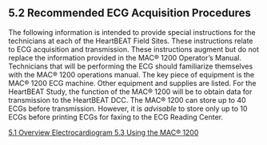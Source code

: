## 5.2 Recommended ECG Acquisition Procedures

The following information is intended to provide special instructions for the technicians at each of the HeartBEAT Field Sites. These instructions relate to ECG acquisition and transmission. These instructions augment but do not replace the information provided in the MAC® 1200 Operator’s Manual.  Technicians that will be performing the ECG should familiarize themselves with the MAC® 1200 operations manual. The key piece of equipment is the MAC® 1200 ECG machine. Other equipment and supplies are listed. For the HeartBEAT Study, the function of the MAC® 1200 will be to obtain data for transmission to the HeartBEAT DCC. The MAC® 1200 can store up to 40 ECGs before transmission. However, it is _advisable_ to store only up to 10 ECGs before printing ECGs for faxing to the ECG Reading Center.


<div class="center">
<div class="btn-group">
  <a href=":pages_path:/manuals/ecg/5-01-overview.md" class="btn btn-default">
    <span class="glyphicon glyphicon-chevron-left"></span>
    5.1 Overview
  </a>

  <a href=":pages_path:/manuals/ecg" class="btn btn-default">
    <span class="glyphicon glyphicon-chevron-up"></span>
    Electrocardiogram
  </a>

  <a href=":pages_path:/manuals/ecg/5-03-00-using-mac-1200.md" class="btn btn-success">
    5.3 Using the MAC® 1200
    <span class="glyphicon glyphicon-chevron-right"></span>
  </a>
</div>
</div>